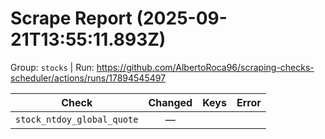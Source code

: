 # Scrape Report (2025-09-21T13:55:11.893Z)

Group: `stocks`  |  Run: https://github.com/AlbertoRoca96/scraping-checks-scheduler/actions/runs/17894545497

| Check | Changed | Keys | Error |
|---|:---:|:--|:--|
| `stock_ntdoy_global_quote` | — |  |  |
